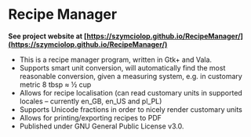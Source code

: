 # Recipe Manager

**See project website at [https://szymciolop.github.io/RecipeManager/](https://szymciolop.github.io/RecipeManager/)**

- This is a recipe manager program, written in Gtk+ and Vala.
- Supports smart unit conversion, will automatically find the most reasonable conversion, given a measuring system, e.g. in customary metric 8 tbsp ≈ ½ cup
- Allows for recipe localisation (can read customary units in supported locales – currently en_GB, en_US and pl_PL)
- Supports Unicode fractions in order to nicely render customary units
- Allows for printing/exporting recipes to PDF
- Published under GNU General Public License v3.0.
